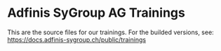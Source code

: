 # Adfinis SyGroup AG Trainings

This are the source files for our trainings. For the builded versions, see:
https://docs.adfinis-sygroup.ch/public/trainings
